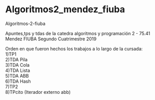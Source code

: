 # Algoritmos2_mendez_fiuba

Algoritmos-2-fiuba

Apuntes,tps y tdas de la catedra algoritmos y programación 2 - 75.41 Mendez FIUBA
Segundo Cuatrimestre 2019


Orden en que fueron hechos los trabajos a lo largo de la cursada:  
  1)TP1  
  2)TDA Pila  
  3)TDA Cola  
  4)TDA Lista  
  5)TDA ABB  
  6)TDA Hash  
  7)TP2  
  8)TPcito (Iterador externo abb)  
